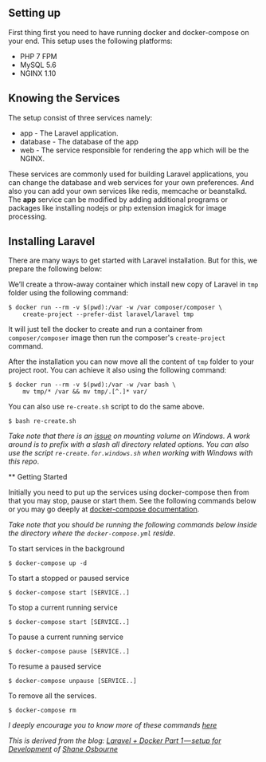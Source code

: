 ## Setting up
<p>First thing first you need to have running docker and docker-compose on your
end. This setup uses the following platforms:</p>

* PHP 7 FPM
* MySQL 5.6
* NGINX 1.10

## Knowing the Services
<p>The setup consist of three services namely:</p>

* app - The Laravel application.
* database - The database of the app
* web - The service responsible for rendering the app which will be
the NGINX.

<p>These services are commonly used for building Laravel applications, you can
change the database and web services for your own preferences. And also you can
add your own services like redis, memcache or beanstalkd. The <b>app</b> service
can be modified by adding additional programs or packages like installing nodejs
or php extension imagick for image processing.</p>

## Installing Laravel
<p>There are many ways to get started with Laravel installation. But for this,
we prepare the following below:</p>

We’ll create a throw-away container which install new copy of Laravel in `tmp`
folder using the following command:
```
$ docker run --rm -v $(pwd):/var -w /var composer/composer \
    create-project --prefer-dist laravel/laravel tmp
```

It will just tell the docker to create and run a container from
`composer/composer` image then run the composer's `create-project` command.

After the installation you can now move all the content of `tmp` folder to your
project root. You can achieve it also using the following command:

```
$ docker run --rm -v $(pwd):/var -w /var bash \
    mv tmp/* /var && mv tmp/.[^.]* var/
```

You can also use `re-create.sh` script to do the same above.

```
$ bash re-create.sh
```

<em>Take note that there is an <a href="https://github.com/dduportal-dockerfiles/docker-compose/issues/1">issue</a> on mounting volume on Windows. 
A work around is to prefix with a slash all directory related options. You can also
use the script `re-create.for.windows.sh` when working with Windows with this repo</em>.

** Getting Started
<p>Initially you need to put up the services using docker-compose then from that
you may stop, pause or start them. See the following commands below or you may
go deeply at <a href="https://docs.docker.com/compose/reference/overview/">
docker-compose documentation</a>.</p>

<em>Take note that you should be running the following commands below inside
the directory where the `docker-compose.yml` reside</em>.

To start services in the background
```
$ docker-compose up -d
```

To start a stopped or paused service
```
$ docker-compose start [SERVICE..]
```

To stop a current running service
```
$ docker-compose start [SERVICE..]
```

To pause a current running service
```
$ docker-compose pause [SERVICE..]
```

To resume a paused service
```
$ docker-compose unpause [SERVICE..]
```

To remove all the services.
```
$ docker-compose rm
```
<em>I deeply encourage you to know more of these commands
<a href="https://docs.docker.com/compose/reference">here</a></em>

<em>This is derived from the blog: <a href="https://medium.com/@shakyShane/laravel-docker-part-1-setup-for-development-e3daaefaf3c">Laravel + Docker Part 1 — setup for Development</a> of <a href="https://medium.com/@shakyShane">Shane Osbourne</a></em>

